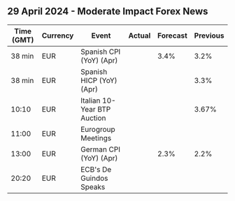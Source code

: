 ## 29 April 2024 - Moderate Impact Forex News

| Time (GMT) | Currency | Event | Actual | Forecast | Previous |
|------|----------|-------|--------|----------|----------|
| 38 min | EUR | Spanish CPI (YoY) (Apr) |  | 3.4% | 3.2% |
| 38 min | EUR | Spanish HICP (YoY) (Apr) |  |  | 3.3% |
| 10:10 | EUR | Italian 10-Year BTP Auction |  |  | 3.67% |
| 11:00 | EUR | Eurogroup Meetings |  |  |  |
| 13:00 | EUR | German CPI (YoY) (Apr) |  | 2.3% | 2.2% |
| 20:20 | EUR | ECB's De Guindos Speaks |  |  |  |
